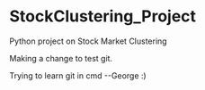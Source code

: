 # StockClustering_Project
Python project on Stock Market Clustering

Making a change to test git.

Trying to learn git in cmd --George :)